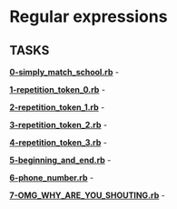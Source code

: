 # Regular expressions

## TASKS     

**[0-simply_match_school.rb](0-simply_match_school.rb)** - 

**[1-repetition_token_0.rb](1-repetition_token_0.rb)** - 

**[2-repetition_token_1.rb](2-repetition_token_1.rb)** - 

**[3-repetition_token_2.rb](3-repetition_token_2.rb)** - 

**[4-repetition_token_3.rb](4-repetition_token_3.rb)** - 

**[5-beginning_and_end.rb](5-beginning_and_end.rb)** - 

**[6-phone_number.rb](6-phone_number.rb)** - 

**[7-OMG_WHY_ARE_YOU_SHOUTING.rb](7-OMG_WHY_ARE_YOU_SHOUTING.rb)** - 

